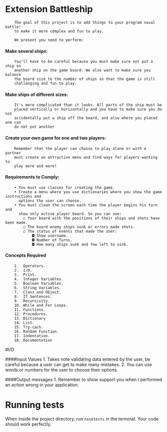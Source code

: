 
# Extension Battleship
		The goal of this project is to add things to your program naval battle! 
		to make it more complex and fun to play.
	
		We present you need to perform:

#### Make several ships:
		You'll have to be careful because you must make sure not put a ship on 
		another ship on the game board. We also want to make sure you balance 
		the board size to the number of ships so that the game is still 
		challenging and fun to play.

#### Make ships of different sizes:
		It's more complicated than it looks. All parts of the ship must be 
		placed vertically or horizontally and you have to make sure you do not 
		accidentally put a ship off the board, and also where you placed one can 
		do not put another

#### Create your own game for one and two players:
		Remember that the player can choose to play alone or with a partner 
		must create an attractive menu and find ways for players wanting to 
		play more and more!

#### Requirements to Comply:

		• You must use classes for creating the game.
		• Create a menu where you use dictionaries where you show the game instructions and
		  options the user can choose.
		• You must clean the screen each time the player begins his turn and
		  show only active player board. So you can see:
			○ Your board with the positions of their ships and shots have been made.
			○ The board enemy ships sunk or errors made shots.
			○ The status of events that made the user:
				◘ Show username.
				◘ Number of Turns.
				◘ How many ships sunk and few left to sink.


#### Concepts Required
		1.  Operators.
		2.  I/O.
		3.  Print.
		4.  Integer Variables.
		5.  Boolean Variables.
		6.  String Variables.
		7.  Class and Object.
		8.  If Sentences.
		9.  Recursivity.
		10. While and For Loops.
		11. Functions.
		12. Procedures.
		13. Dictionary
		14. List.
		15. Try-cach.
		16. Random Function.
		17. Indentation.
		18. Documentation 

#I/O

####Input Values
		1. Takes note validating data entered by the user, be careful because 
		   a user can get to make many mistakes.
		2. You can use words or numbers for the user to choose their options.

####Output messages
		1. Remember to show support you when I performed an action wrong 
		   in your application.



# Running tests
When inside the project directory, run `nosetests` in the terminal. Your code should work perfectly.
